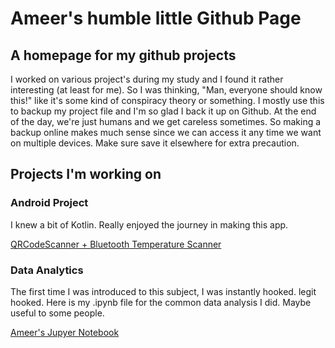 # Ameer's humble little Github Page

## A homepage for my github projects

I worked on various project's during my study and I found it rather interesting (at least for me). So I was thinking, "Man, everyone should know this!" like it's some kind of conspiracy theory or something. I mostly use this to backup my project file and I'm so glad I back it up on Github. At the end of the day, we're just humans and we get careless sometimes. So making a backup online makes much sense since we can access it any time we want on multiple devices. Make sure save it elsewhere for extra precaution.


## Projects I'm working on
### Android Project

I knew a bit of Kotlin. Really enjoyed the journey in making this app.

[QRCodeScanner + Bluetooth Temperature Scanner](https://github.com/ameerhaziq20/QRCodeScannerDB)

### Data Analytics

The first time I was introduced to this subject, I was instantly hooked. legit hooked. Here is my .ipynb file for the common data analysis I did. Maybe useful to some people.

[Ameer's Jupyer Notebook](https://github.com/ameerhaziq20/DataAnalyticsNotebook)



